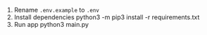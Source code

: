 1. Rename `.env.example` to `.env`
2. Install dependencies
python3 -m pip3 install -r requirements.txt
3. Run app
python3 main.py
